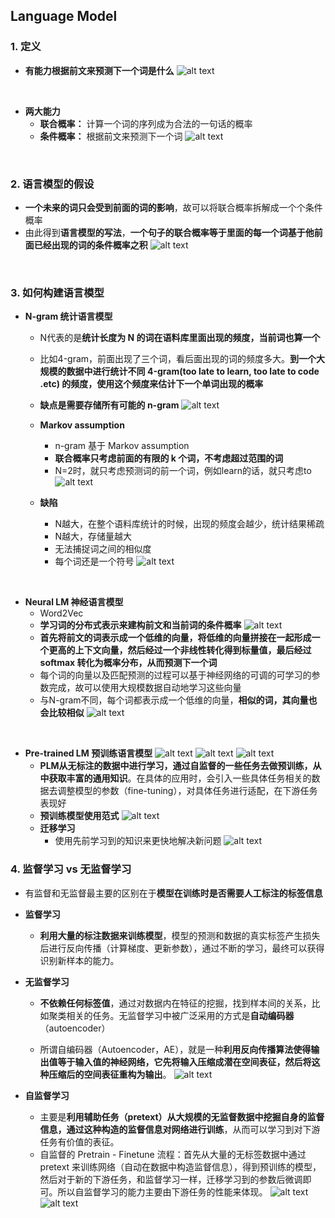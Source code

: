 ## Language Model
### 1. 定义
- **有能力根据前文来预测下一个词是什么**
![alt text](figures/image-4.png)
<br>

- **两大能力**
    - **联合概率：** 计算一个词的序列成为合法的一句话的概率
    - **条件概率：** 根据前文来预测下一个词
![alt text](figures/image-5.png)
<br>

### 2. 语言模型的假设
- **一个未来的词只会受到前面的词的影响**，故可以将联合概率拆解成一个个条件概率
- 由此得到**语言模型的写法**，**一个句子的联合概率等于里面的每一个词基于他前面已经出现的词的条件概率之积**
![alt text](figures/image-6.png)
<br>

### 3. 如何构建语言模型
- **N-gram 统计语言模型**
    - N代表的是**统计长度为 N 的词在语料库里面出现的频度，当前词也算一个**
    - 比如4-gram，前面出现了三个词，看后面出现的词的频度多大。**到一个大规模的数据中进行统计不同 4-gram(too late to learn, too late to code .etc) 的频度，使用这个频度来估计下一个单词出现的概率**
    - **缺点是需要存储所有可能的 n-gram**
    ![alt text](figures/image-7.png)

    - **Markov assumption**
        - n-gram 基于 Markov assumption
        - **联合概率只考虑前面的有限的 k 个词，不考虑超过范围的词**
        - N=2时，就只考虑预测词的前一个词，例如learn的话，就只考虑to
        ![alt text](figures/image-8.png)  

    - **缺陷**
        - N越大，在整个语料库统计的时候，出现的频度会越少，统计结果稀疏
        - N越大，存储量越大
        - 无法捕捉词之间的相似度 
        - 每个词还是一个符号
        ![alt text](figures/image-9.png)
<br>

- **Neural LM 神经语言模型**
    - Word2Vec
    - **学习词的分布式表示来建构前文和当前词的条件概率**
![alt text](figures/image-10.png)
    - **首先将前文的词表示成一个低维的向量，将低维的向量拼接在一起形成一个更高的上下文向量，然后经过一个非线性转化得到标量值，最后经过 softmax 转化为概率分布，从而预测下一个词**
    - 每个词的向量以及匹配预测的过程可以基于神经网络的可调的可学习的参数完成，故可以使用大规模数据自动地学习这些向量
    - 与N-gram不同，每个词都表示成一个低维的向量，**相似的词，其向量也会比较相似**
![alt text](figures/image-11.png)
<br>

- **Pre-trained LM 预训练语言模型**
    ![alt text](figures/image-12.png)
    ![alt text](figures/image-13.png)
    ![alt text](figures/image-14.png)
    - **PLM从无标注的数据中进行学习，通过自监督的一些任务去做预训练，从中获取丰富的通用知识**。在具体的应用时，会引入一些具体任务相关的数据去调整模型的参数（fine-tuning），对具体任务进行适配，在下游任务表现好
    - **预训练模型使用范式**
    ![alt text](figures/image-15.png)
    - **迁移学习**
        - 使用先前学习到的知识来更快地解决新问题
    ![alt text](figures/image-16.png)

### 4. 监督学习 vs 无监督学习
- 有监督和无监督最主要的区别在于**模型在训练时是否需要人工标注的标签信息**
- **监督学习**
    - **利用大量的标注数据来训练模型**，模型的预测和数据的真实标签产生损失后进行反向传播（计算梯度、更新参数），通过不断的学习，最终可以获得识别新样本的能力。

- **无监督学习**
    - **不依赖任何标签值**，通过对数据内在特征的挖掘，找到样本间的关系，比如聚类相关的任务。无监督学习中被广泛采用的方式是**自动编码器**（autoencoder）

    - 所谓自编码器（Autoencoder，AE），就是一种**利用反向传播算法使得输出值等于输入值的神经网络，它先将输入压缩成潜在空间表征，然后将这种压缩后的空间表征重构为输出**。
    ![alt text](figures/autoencoder.png)


- **自监督学习**
    - 主要是**利用辅助任务（pretext）从大规模的无监督数据中挖掘自身的监督信息，通过这种构造的监督信息对网络进行训练**，从而可以学习到对下游任务有价值的表征。
    - 自监督的 Pretrain - Finetune 流程：首先从大量的无标签数据中通过 pretext 来训练网络（自动在数据中构造监督信息），得到预训练的模型，然后对于新的下游任务，和监督学习一样，迁移学习到的参数后微调即可。所以自监督学习的能力主要由下游任务的性能来体现。
![alt text](figures/image-17.png)
![alt text](figures/image-18.png)